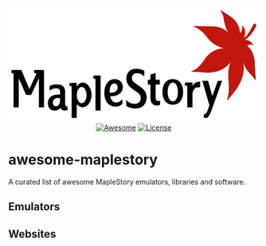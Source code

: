 <p align="center">
  <img alt="MapleStory Unity Logo" src="./etc/logo.png" width="600" height="232" />
  <a href="https://github.com/sindresorhus/awesome"><img alt="Awesome" src="https://cdn.rawgit.com/sindresorhus/awesome/d7305f38d29fed78fa85652e3a63e154dd8e8829/media/badge.svg" /></a>
  <a href="http://unlicense.org/"><img alt="License" src="https://img.shields.io/badge/license-Unlicense-blue.svg" /></a>
</p>

# awesome-maplestory

A curated list of awesome MapleStory emulators, libraries and software.

## Emulators

## Websites
